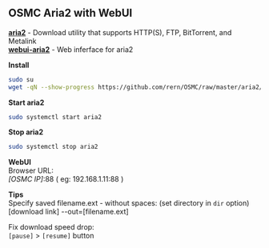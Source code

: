 OSMC Aria2 with WebUI
---

[**aria2**](https://aria2.github.io/) - Download utility that supports HTTP(S), FTP, BitTorrent, and Metalink  
[**webui-aria2**](https://github.com/ziahamza/webui-aria2) - Web inferface for aria2  


**Install**    
```sh
sudo su
wget -qN --show-progress https://github.com/rern/OSMC/raw/master/aria2/install.sh; chmod +x install.sh; ./install.sh
```

**Start aria2**  
```sh
sudo systemctl start aria2
```

**Stop aria2**  
```sh
sudo systemctl stop aria2
```

**WebUI**  
Browser URL:  
_[OSMC IP]_:88 ( eg: 192.168.1.11:88 )  

**Tips**  
Specify saved filename.ext - without spaces: (set directory in `dir` option)  
[download link] --out=[filename.ext]   

Fix download speed drop:  
`[pause]` > `[resume]` button  

